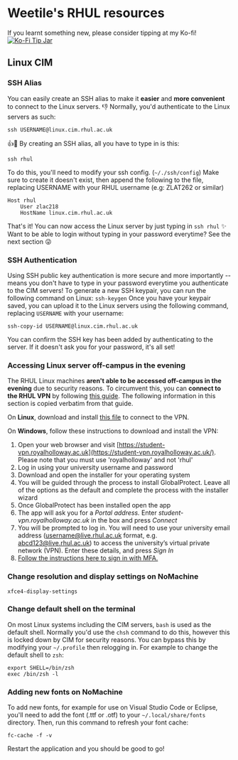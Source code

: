 # Weetile's RHUL resources

If you learnt something new, please consider tipping at my Ko-fi!
[![Ko-Fi Tip Jar](https://i.imgur.com/5CmP1jo.png)](https://ko-fi.com/weetile)

## Linux CIM
### SSH Alias
You can easily create an SSH alias to make it **easier** and **more convenient** to connect to the Linux servers. 
👎 Normally, you'd authenticate to the Linux servers as such: 

    ssh USERNAME@linux.cim.rhul.ac.uk
👍🌟    By creating an SSH alias, all you have to type in is this: 

    ssh rhul
   To do this, you'll need to modify your ssh config. (`~/./ssh/config`)  Make sure to create it doesn't exist, then append the following to the file, replacing USERNAME with your RHUL username (e.g: ZLAT262 or similar)
```
Host rhul  
    User zlac218  
    HostName linux.cim.rhul.ac.uk
```
That's it! You can now  access the Linux server by just typing in `ssh rhul` ✨
Want to be able to login without typing in your password everytime? See the next section 😜

### SSH Authentication
Using SSH public key authentication is more secure and more importantly -- means you don't have to type in your password everytime you authenticate to the CIM servers! 
To generate a new SSH keypair, you can run the following command on Linux:
`
ssh-keygen
`
Once you have your keypair saved, you can upload it to the Linux servers using the following command, replacing `USERNAME` with your username:

    ssh-copy-id USERNAME@linux.cim.rhul.ac.uk
You can confirm the SSH key has been added by authenticating to the server. If it doesn't ask you for your password, it's all set!
### Accessing Linux server off-campus in the evening
The RHUL Linux machines **aren't able to be accessed off-campus in the evening** due to security reasons. To circumvent this, you can **connect to the RHUL VPN** by following [this guide](https://intranet.royalholloway.ac.uk/students/help-support/it-services/access-off-campus/vpn/vpn.aspx). The following information in this section is copied verbatim from that guide.  

On **Linux**, download and install [this file](http://intranet.royalholloway.ac.uk/it/programs/pangplinux-5.2.4-c14.tgz) to connect to the VPN.

On **Windows**, follow these instructions to download and install the VPN:

1.  Open your web browser and visit [https://student-vpn.royalholloway.ac.uk](https://student-vpn.royalholloway.ac.uk/). Please note that you must use 'royalholloway' and not 'rhul'
2.  Log in using your university username and password
3.  Download and open the installer for your operating system
4.  You will be guided through the process to install GlobalProtect. Leave all of the options as the default and complete the process with the installer wizard
5.  Once GlobalProtect has been installed open the app
6.  The app will ask you for a _Portal address._ Enter _student-vpn.royalholloway.ac.uk_ in the box and press _Connect_
7.  You will be prompted to log in. You will need to use your university email address (username@live.rhul.ac.uk format, e.g. abcd123@live.rhul.ac.uk) to access the university’s virtual private network (VPN). Enter these details, and press _Sign In_
8.  [Follow the instructions here to sign in with MFA.](https://intranet.royalholloway.ac.uk/students/help-support/it-services/multi-factor-authentication.aspx)

### Change resolution and display settings on NoMachine

    xfce4-display-settings
### Change default shell on the terminal
On most Linux systems including the CIM servers, `bash` is used as the default shell. Normally you'd use the `chsh` command to do this, however this is locked down by CIM for security reasons.
You can bypass this by modifying your `~/.profile` then relogging in. For example to change the default shell to `zsh`:
```
export SHELL=/bin/zsh  
exec /bin/zsh -l
```
### Adding new fonts on NoMachine
To add new fonts, for example for use on Visual Studio Code or Eclipse, you'll need to add the font (.ttf or .otf) to your `~/.local/share/fonts` directory. Then, run this command to refresh your font cache:
```
fc-cache -f -v
```
Restart the application and you should be good to go!

